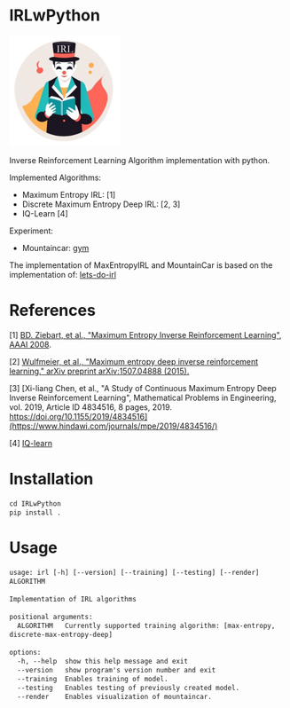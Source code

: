 # IRLwPython

<img src="logo/IRLwPython.png" width="200">

Inverse Reinforcement Learning Algorithm implementation with python.

Implemented Algorithms:
- Maximum Entropy IRL: [1]
- Discrete Maximum Entropy Deep IRL: [2, 3]
- IQ-Learn [4]

Experiment:
- Mountaincar: [gym](https://www.gymlibrary.dev/environments/classic_control/mountain_car/)

The implementation of MaxEntropyIRL and MountainCar is based on the implementation of: 
[lets-do-irl](https://github.com/reinforcement-learning-kr/lets-do-irl/tree/master/mountaincar/maxent)

# References

[1] [BD. Ziebart, et al., "Maximum Entropy Inverse Reinforcement Learning", AAAI 2008](https://cdn.aaai.org/AAAI/2008/AAAI08-227.pdf).

[2] [Wulfmeier, et al., "Maximum entropy deep inverse reinforcement learning." arXiv preprint arXiv:1507.04888 (2015).](https://arxiv.org/abs/1507.04888)

[3] [Xi-liang Chen, et al., "A Study of Continuous Maximum Entropy Deep Inverse Reinforcement Learning", Mathematical Problems in Engineering, vol. 2019, Article ID 4834516, 8 pages, 2019. https://doi.org/10.1155/2019/4834516](https://www.hindawi.com/journals/mpe/2019/4834516/)

[4] [IQ-learn](https://openreview.net/pdf?id=Aeo-xqtb5p)

# Installation

```commandline
cd IRLwPython
pip install .
```

# Usage

```commandline
usage: irl [-h] [--version] [--training] [--testing] [--render] ALGORITHM

Implementation of IRL algorithms

positional arguments:
  ALGORITHM   Currently supported training algorithm: [max-entropy, discrete-max-entropy-deep]

options:
  -h, --help  show this help message and exit
  --version   show program's version number and exit
  --training  Enables training of model.
  --testing   Enables testing of previously created model.
  --render    Enables visualization of mountaincar.
```
